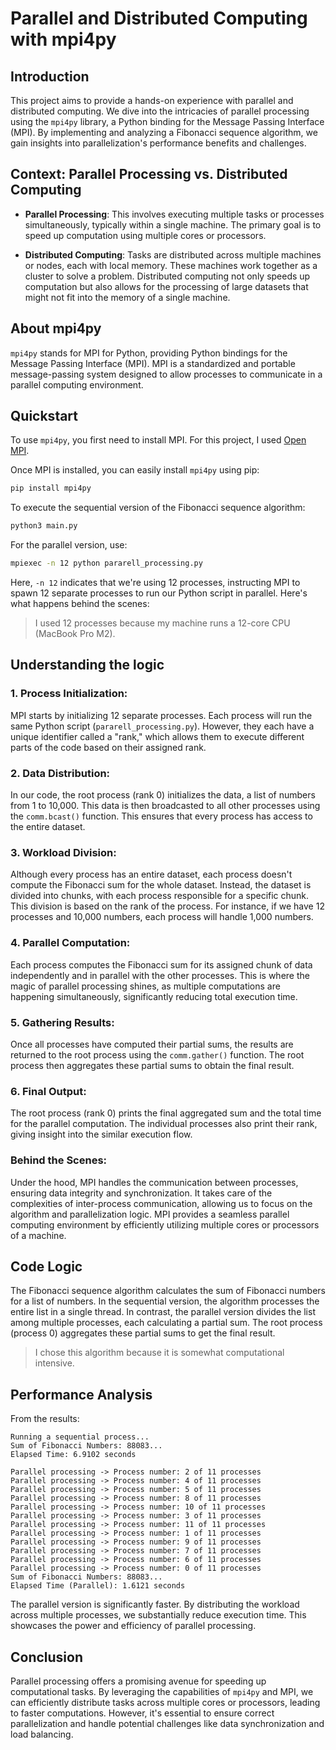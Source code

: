 # Parallel and Distributed Computing with mpi4py

## Introduction

This project aims to provide a hands-on experience with parallel and distributed computing. We dive into the intricacies of parallel processing using the `mpi4py` library, a Python binding for the Message Passing Interface (MPI). By implementing and analyzing a Fibonacci sequence algorithm, we gain insights into parallelization's performance benefits and challenges.

## Context: Parallel Processing vs. Distributed Computing

- **Parallel Processing**: This involves executing multiple tasks or processes simultaneously, typically within a single machine. The primary goal is to speed up computation using multiple cores or processors.

- **Distributed Computing**: Tasks are distributed across multiple machines or nodes, each with local memory. These machines work together as a cluster to solve a problem. Distributed computing not only speeds up computation but also allows for the processing of large datasets that might not fit into the memory of a single machine.

## About mpi4py

`mpi4py` stands for MPI for Python, providing Python bindings for the Message Passing Interface (MPI). MPI is a standardized and portable message-passing system designed to allow processes to communicate in a parallel computing environment.

## Quickstart

To use `mpi4py`, you first need to install MPI. For this project, I used [Open MPI](https://www.open-mpi.org/).

Once MPI is installed, you can easily install `mpi4py` using pip:

```bash
pip install mpi4py
```

To execute the sequential version of the Fibonacci sequence algorithm:

```bash
python3 main.py
```

For the parallel version, use:

```bash
mpiexec -n 12 python pararell_processing.py
```

Here, `-n 12` indicates that we're using 12 processes, instructing MPI to spawn 12 separate processes to run our Python script in parallel. Here's what happens behind the scenes:

> I used 12 processes because my machine runs a 12-core CPU (MacBook Pro M2).

## Understanding the logic

### 1. Process Initialization:

MPI starts by initializing 12 separate processes. Each process will run the same Python script (`pararell_processing.py`). However, they each have a unique identifier called a "rank," which allows them to execute different parts of the code based on their assigned rank.

### 2. Data Distribution:

In our code, the root process (rank 0) initializes the data, a list of numbers from 1 to 10,000. This data is then broadcasted to all other processes using the `comm.bcast()` function. This ensures that every process has access to the entire dataset.

### 3. Workload Division:

Although every process has an entire dataset, each process doesn't compute the Fibonacci sum for the whole dataset. Instead, the dataset is divided into chunks, with each process responsible for a specific chunk. This division is based on the rank of the process. For instance, if we have 12 processes and 10,000 numbers, each process will handle 1,000 numbers.

### 4. Parallel Computation:

Each process computes the Fibonacci sum for its assigned chunk of data independently and in parallel with the other processes. This is where the magic of parallel processing shines, as multiple computations are happening simultaneously, significantly reducing total execution time.

### 5. Gathering Results:

Once all processes have computed their partial sums, the results are returned to the root process using the `comm.gather()` function. The root process then aggregates these partial sums to obtain the final result.

### 6. Final Output:

The root process (rank 0) prints the final aggregated sum and the total time for the parallel computation. The individual processes also print their rank, giving insight into the similar execution flow.

### Behind the Scenes:

Under the hood, MPI handles the communication between processes, ensuring data integrity and synchronization. It takes care of the complexities of inter-process communication, allowing us to focus on the algorithm and parallelization logic. MPI provides a seamless parallel computing environment by efficiently utilizing multiple cores or processors of a machine.

## Code Logic

The Fibonacci sequence algorithm calculates the sum of Fibonacci numbers for a list of numbers. In the sequential version, the algorithm processes the entire list in a single thread. In contrast, the parallel version divides the list among multiple processes, each calculating a partial sum. The root process (process 0) aggregates these partial sums to get the final result.

> I chose this algorithm because it is somewhat computational intensive.

## Performance Analysis

From the results:

```
Running a sequential process...
Sum of Fibonacci Numbers: 88083...
Elapsed Time: 6.9102 seconds

Parallel processing -> Process number: 2 of 11 processes
Parallel processing -> Process number: 4 of 11 processes
Parallel processing -> Process number: 5 of 11 processes
Parallel processing -> Process number: 8 of 11 processes
Parallel processing -> Process number: 10 of 11 processes
Parallel processing -> Process number: 3 of 11 processes
Parallel processing -> Process number: 11 of 11 processes
Parallel processing -> Process number: 1 of 11 processes
Parallel processing -> Process number: 9 of 11 processes
Parallel processing -> Process number: 7 of 11 processes
Parallel processing -> Process number: 6 of 11 processes
Parallel processing -> Process number: 0 of 11 processes
Sum of Fibonacci Numbers: 88083...
Elapsed Time (Parallel): 1.6121 seconds
```

The parallel version is significantly faster. By distributing the workload across multiple processes, we substantially reduce execution time. This showcases the power and efficiency of parallel processing.

## Conclusion

Parallel processing offers a promising avenue for speeding up computational tasks. By leveraging the capabilities of `mpi4py` and MPI, we can efficiently distribute tasks across multiple cores or processors, leading to faster computations. However, it's essential to ensure correct parallelization and handle potential challenges like data synchronization and load balancing.
